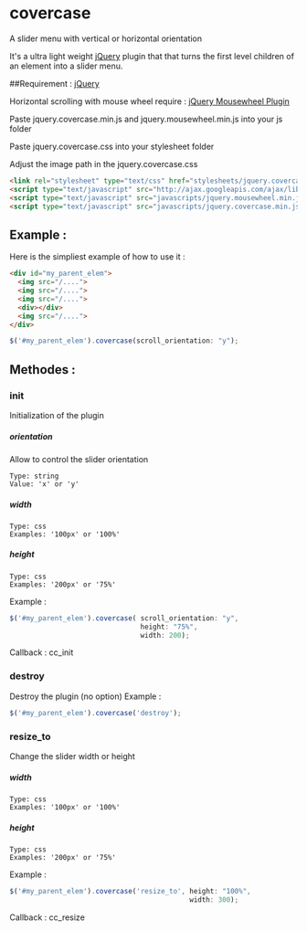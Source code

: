 # covercase
A slider menu with vertical or horizontal orientation

It's a ultra light weight [jQuery](http://jquery.com/) plugin that that turns the first level children of an element into a slider menu.


##Requirement :
[jQuery](http://jquery.com/)

Horizontal scrolling with mouse wheel require : [jQuery Mousewheel Plugin](https://github.com/jquery/jquery-mousewheel)

Paste jquery.covercase.min.js and jquery.mousewheel.min.js into your js folder

Paste jquery.covercase.css into your stylesheet folder

Adjust the image path in the jquery.covercase.css

```html
<link rel="stylesheet" type="text/css" href="stylesheets/jquery.covercase.css">
<script type="text/javascript" src="http://ajax.googleapis.com/ajax/libs/jquery/1/jquery.min.js"></script>
<script type="text/javascript" src="javascripts/jquery.mousewheel.min.js"></script>
<script type="text/javascript" src="javascripts/jquery.covercase.min.js"></script>
```


## Example :

Here is the simpliest example of how to use it :
```html
<div id="my_parent_elem">
  <img src="/....">
  <img src="/....">
  <img src="/....">
  <div></div>
  <img src="/....">
</div>
```

```js
$('#my_parent_elem').covercase(scroll_orientation: "y");
```



## Methodes :

### init
Initialization of the plugin

##### orientation
Allow to control the slider orientation

    Type: string
    Value: 'x' or 'y'

##### width

    Type: css
    Examples: '100px' or '100%'
    
##### height

    Type: css
    Examples: '200px' or '75%'

Example :

```js
$('#my_parent_elem').covercase( scroll_orientation: "y",
                                height: "75%",
                                width: 200);
```
Callback :
cc_init

### destroy
Destroy the plugin (no option)
Example :
```js
$('#my_parent_elem').covercase('destroy');
```
### resize_to
Change the slider width or height

##### width

    Type: css
    Examples: '100px' or '100%'
    
##### height

    Type: css
    Examples: '200px' or '75%'
Example :
```js
$('#my_parent_elem').covercase('resize_to', height: "100%",
                                            width: 300);
```
Callback :
cc_resize
